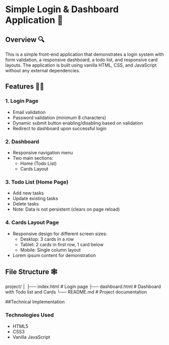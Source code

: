 # Simple Login & Dashboard Application 📝

## Overview 🔍
This is a simple front-end application that demonstrates a login system with form validation, a responsive dashboard, a todo list, and responsive card layouts. The application is built using vanilla HTML, CSS, and JavaScript without any external dependencies.

## Features ☝🏾

### 1. Login Page
- Email validation
- Password validation (minimum 8 characters)
- Dynamic submit button enabling/disabling based on validation
- Redirect to dashboard upon successful login

### 2. Dashboard
- Responsive navigation menu
- Two main sections:
  - Home (Todo List)
  - Cards Layout

### 3. Todo List (Home Page)
- Add new tasks
- Update existing tasks
- Delete tasks
- Note: Data is not persistent (clears on page reload)

### 4. Cards Layout Page
- Responsive design for different screen sizes:
  - Desktop: 3 cards in a row
  - Tablet: 2 cards in first row, 1 card below
  - Mobile: Single column layout
- Lorem ipsum content for demonstration

## File Structure 🕸️
project/
│
├── index.html      # Login page
├── dashboard.html  # Dashboard with Todo list and Cards
└── README.md      # Project documentation

##Technical Implementation

### Technologies Used
- HTML5
- CSS3
- Vanilla JavaScript
